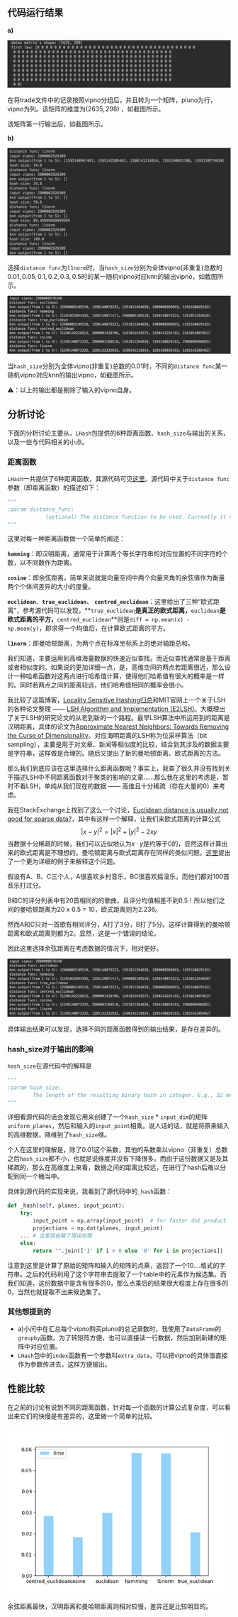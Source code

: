## 代码运行结果

**a)**

![1](img/1.png)

在将trade文件中的记录按照vipno分组后，并且转为一个矩阵，pluno为行，vipno为列。该矩阵的维度为$(2635,298)$ ，如截图所示。

该矩阵第一行输出后，如截图所示。

**b)**

![2](img/2.png)

选择`distance func`为`l1norm`时，当`hash_size`分别为全体vipno(非重复)总数的$0.01, 0.05, 0.1, 0.2, 0.3, 0.5$时的某一随机vipno对应knn的输出vipno，如截图所示。

![3](img/3.png)

当`hash_size`分别为全体vipno(非重复)总数的$0.01$时，不同的`distance func`某一随机vipno对应knn的输出vipno，如截图所示。

⚠️：以上的输出都是剔除了输入的vipno自身。

## 分析讨论

下面的分析讨论主要从，`LHash`包提供的6种距离函数、`hash_size`与输出的关系，以及一些与代码相关的小点。

### 距离函数

`LHash`一共提供了6种距离函数，其源代码可见[这里](https://github.com/kayzhu/LSHash/blob/master/lshash/lshash.py)。源代码中关于`distance func`参数（即距离函数）的描述如下：

```python
"""
:param distance_func:
            (optional) The distance function to be used. Currently it needs to be one of ("hamming", "euclidean", "true_euclidean", "centred_euclidean", "cosine", "l1norm"). By default "euclidean" will used.
"""
```

这里对每一种距离函数做一个简单的阐述：

**`hamming`**：即汉明距离，通常用于计算两个等长字符串的对应位置的不同字符的个数，以不同数作为距离。

**`cosine`**：即余弦距离，简单来说就是向量空间中两个向量夹角的余弦值作为衡量两个个体间差异的大小的度量。

**`euclidean`**、**`true_euclidean`**、 **`centred_euclidean`**：这里给出了三种“欧式距离”，参考源代码可以发现，**`true_euclidean`**是真正的欧式距离，**`euclidean`**是欧式距离的平方，**`centred_euclidean`**则是`diff = np.mean(x) - np.mean(y)`，即求得一个均值后，在计算欧式距离的平方。

**`l1norm`**：即曼哈顿距离，为两个点在标准坐标系上的绝对轴距总和。

我们知道，主要运用到高维海量数据的快速近似查找。而近似查找通常是基于距离或者相似度的。如果说的更加详细一点，是，高维空间的两点若距离很近，那么设计一种哈希函数对这两点进行哈希值计算，使得他们哈希值有很大的概率是一样的。同时若两点之间的距离较远，他们哈希值相同的概率会很小。

我比较了这篇博客，[Locality Sensitive Hashing归总](http://jacoxu.com/locality-sensitive-hashing%E5%BD%92%E6%80%BB/)和MIT官网上一个关于LSH的各种论文整理 —— [LSH Algorithm and Implementation (E2LSH)](http://www.mit.edu/~andoni/LSH/)。大概理出了关于LSH的研究论文的从老到新的一个路程。最早LSH算法中所运用到的距离是汉明距离，具体的论文为[Approximate Nearest Neighbors: Towards Removing the Curse of Dimensionality](http://www.cs.princeton.edu/courses/archive/spr04/cos598B/bib/IndykM-curse.pdf)。对应海明距离的LSH称为位采样算法（bit sampling），主要是用于对文章、新闻等相似度的比较，结合到其涉及的数据主要是字符串，这样做是合理的。随后又提出了新的曼哈顿距离、欧式距离的方法。

那么我们到底应该在这里选择什么距离函数呢？事实上，我查了很久并没有找到关于描述LSH中不同距离函数对于聚类的影响的文章……那么我在这里的考虑是，暂时不看LSH，单纯从我们现在的数据 —— 高维且十分稀疏（存在大量的0）来考虑。

我在StackExchange上找到了这么一个讨论，[Euclidean distance is usually not good for sparse data?](https://stats.stackexchange.com/questions/29627/euclidean-distance-is-usually-not-good-for-sparse-data)，其中有这样一个解释，让我们来欧式距离的计算公式
$$
|x-y|^2 = |x|^2 + |y|^2 - 2xy
$$
当数据十分稀疏的时候，我们可以近似地认为$x·y$是约等于0的，显然这样计算出来的欧式距离是不理想的。曼哈顿距离与欧式距离存在同样的类似问题。[这里](https://dataminingguide.books.yourtion.com/chapter-2/chapter-2-3.html)提出了一个更为详细的例子来解释这个问题。

假设有A、B、C三个人，A很喜欢乡村音乐，BC很喜欢摇滚乐，而他们都对100首音乐打过分。

B和C的评分列表中有20首相同的的歌曲，且评分均值相差不到0.5！所以他们之间的曼哈顿距离为20 x 0.5 = 10，欧式距离则为2.236。

然而A和C只对一首歌有相同评分，A打了3分，B打了5分。这样计算得到的曼哈顿距离和欧式距离则都为2。显然，这是一个错误的结论。

因此这里选择余弦距离在考虑数据的情况下，相对更好。

![3](img/3.png)

具体输出结果可以发现，选择不同的距离函数得到的输出结果，是存在差异的。

### hash_size对于输出的影响

`hash_size`在源代码中的解释是

```python
"""
:param hash_size:
        The length of the resulting binary hash in integer. E.g., 32 means the resulting binary hash will be 32-bit long.
"""
```

详细看源代码的话会发现它用来创建了一个`hash_size` * `input_dim`的矩阵`uniform_planes`，然后和输入的`input_point`相乘。说人话的话，就是将原来输入的高维数据，降维到了`hash_size`维。

个人在这里的理解是，除了0.01这个系数，其他的系数乘以vipno（非重复）总数之后`hash_size`都不小，也就是说维度并没有下降很多。而由于这份数据又是及其稀疏的，那么在高维度上来看，数据之间的距离比较远，在进行了hash后难以分配到同一个桶当中。

具体到源代码的实现来说，我看到了源代码中的`_hash`函数：

```python
def _hash(self, planes, input_point):
	try:
    	input_point = np.array(input_point)  # for faster dot product
        projections = np.dot(planes, input_point)
   	... # 这里我省略了错误处理
    else:
        return "".join(['1' if i > 0 else '0' for i in projections])            
```

注意到这里是计算了原始的矩阵和输入的矩阵的点乘，返回了一个10….格式的字符串。之后的代码利用了这个字符串去提取了一个table中的元素作为候选集。而我们知道，这份数据中是含有很多的0，那么点乘后的结果很大程度上存在很多的0，当然也就提取不出来候选集了。

### 其他想提到的

- a)小问中在汇总每个vipno购买pluno的总记录数时，我使用了`DataFrame`的`groupby`函数。为了转矩阵方便，也可以直接读一行数据，然后加到新建的矩阵中对应位置。
- `LHash`包中的`index`函数有一个参数叫`extra_data`，可以把vipno的具体值直接作为参数传进去，这样方便输出。

## 性能比较

在之前的讨论有说到不同的距离函数，针对每一个函数的计算公式复杂度，可以看出来它们的快慢是有差异的，这里做一个简单的比较。

![4](img/4.jpg)

余弦距离最快，汉明距离和曼哈顿距离则相对较慢，差异还是比较明显的。



